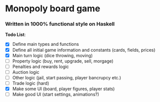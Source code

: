 # Monopoly board game
### Written in 1000% functional style on Haskell


**Todo List**:
- [X] Define main types and functions
- [X] Define all initial game information and constants (cards, fields, prices)
- [X] Main turn logic (dice throwing, moving) 
- [ ] Property logic (buy, rent, upgrade, sell, morgage)
- [ ] Penalties and rewards logic
- [ ] Auction logic
- [ ] Other logic (jail, start passing, player bancrupcy etc.)
- [ ] Trade logic (hard)
- [X] Make some UI (board, player figures, player stats)
- [ ] Make good UI (start settings, animations?)

